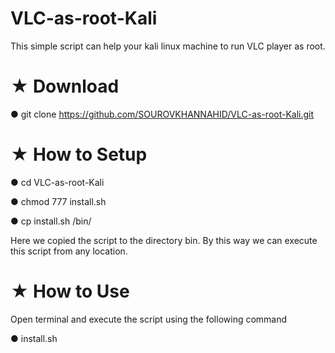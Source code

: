 # VLC-as-root-Kali

This simple script can help your kali linux machine to run VLC player as root.

# ★ Download

● git clone https://github.com/SOUROVKHANNAHID/VLC-as-root-Kali.git

# ★ How to Setup

● cd VLC-as-root-Kali

● chmod 777 install.sh

● cp install.sh /bin/

Here we copied the script to the directory bin. By this way we can execute this script from any location.

# ★ How to Use

Open terminal and execute the script using the following command

● install.sh
